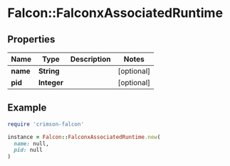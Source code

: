 # Falcon::FalconxAssociatedRuntime

## Properties

| Name | Type | Description | Notes |
| ---- | ---- | ----------- | ----- |
| **name** | **String** |  | [optional] |
| **pid** | **Integer** |  | [optional] |

## Example

```ruby
require 'crimson-falcon'

instance = Falcon::FalconxAssociatedRuntime.new(
  name: null,
  pid: null
)
```


